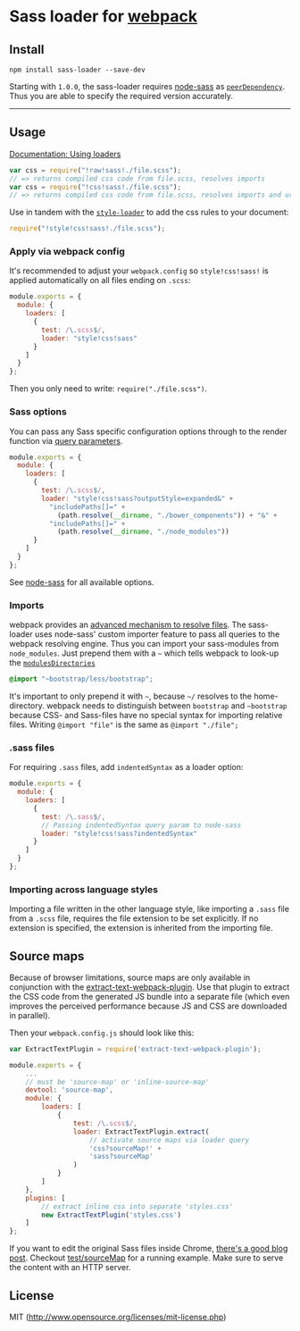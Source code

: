 # Sass loader for [webpack](http://webpack.github.io/)

## Install

`npm install sass-loader --save-dev`

Starting with `1.0.0`, the sass-loader requires [node-sass](https://github.com/sass/node-sass) as [`peerDependency`](https://docs.npmjs.com/files/package.json#peerdependencies). Thus you are able to specify the required version accurately.

---

## Usage

[Documentation: Using loaders](http://webpack.github.io/docs/using-loaders.html)

``` javascript
var css = require("!raw!sass!./file.scss");
// => returns compiled css code from file.scss, resolves imports
var css = require("!css!sass!./file.scss");
// => returns compiled css code from file.scss, resolves imports and url(...)s
```

Use in tandem with the [`style-loader`](https://github.com/webpack/style-loader) to add the css rules to your document:

``` javascript
require("!style!css!sass!./file.scss");
```

### Apply via webpack config

It's recommended to adjust your `webpack.config` so `style!css!sass!` is applied automatically on all files ending on `.scss`:

``` javascript
module.exports = {
  module: {
    loaders: [
      {
        test: /\.scss$/,
        loader: "style!css!sass"
      }
    ]
  }
};
```

Then you only need to write: `require("./file.scss")`.

### Sass options

You can pass any Sass specific configuration options through to the render function via [query parameters](http://webpack.github.io/docs/using-loaders.html#query-parameters).

``` javascript
module.exports = {
  module: {
    loaders: [
      {
        test: /\.scss$/,
        loader: "style!css!sass?outputStyle=expanded&" +
          "includePaths[]=" +
            (path.resolve(__dirname, "./bower_components")) + "&" +
          "includePaths[]=" +
            (path.resolve(__dirname, "./node_modules"))
      }
    ]
  }
};
```

See [node-sass](https://github.com/andrew/node-sass) for all available options.

### Imports

webpack provides an [advanced mechanism to resolve files](http://webpack.github.io/docs/resolving.html). The sass-loader uses node-sass' custom importer feature to pass all queries to the webpack resolving engine. Thus you can import your sass-modules from `node_modules`. Just prepend them with a `~` which tells webpack to look-up the [`modulesDirectories`](http://webpack.github.io/docs/configuration.html#resolve-modulesdirectories)

```css
@import "~bootstrap/less/bootstrap";
```

It's important to only prepend it with `~`, because `~/` resolves to the home-directory. webpack needs to distinguish between `bootstrap` and `~bootstrap` because CSS- and Sass-files have no special syntax for importing relative files. Writing `@import "file"` is the same as `@import "./file";`

### .sass files

For requiring `.sass` files, add `indentedSyntax` as a loader option:

``` javascript
module.exports = {
  module: {
    loaders: [
      {
        test: /\.sass$/,
        // Passing indentedSyntax query param to node-sass
        loader: "style!css!sass?indentedSyntax"
      }
    ]
  }
};
```

### Importing across language styles

Importing a file written in the other language style, like importing a `.sass` file from a `.scss` file, requires the file extension to be set explicitly. If no extension is specified, the extension is inherited from the importing file.

## Source maps

Because of browser limitations, source maps are only available in conjunction with the [extract-text-webpack-plugin](https://github.com/webpack/extract-text-webpack-plugin). Use that plugin to extract the CSS code from the generated JS bundle into a separate file (which even improves the perceived performance because JS and CSS are downloaded in parallel).

Then your `webpack.config.js` should look like this:

```javascript
var ExtractTextPlugin = require('extract-text-webpack-plugin');

module.exports = {
    ...
    // must be 'source-map' or 'inline-source-map'
    devtool: 'source-map',
    module: {
        loaders: [
            {
                test: /\.scss$/,
                loader: ExtractTextPlugin.extract(
                    // activate source maps via loader query
                    'css?sourceMap!' +
                    'sass?sourceMap'
                )
            }
        ]
    },
    plugins: [
        // extract inline css into separate 'styles.css'
        new ExtractTextPlugin('styles.css')
    ]
};
```

If you want to edit the original Sass files inside Chrome, [there's a good blog post](https://medium.com/@toolmantim/getting-started-with-css-sourcemaps-and-in-browser-sass-editing-b4daab987fb0). Checkout [test/sourceMap](https://github.com/jtangelder/sass-loader/tree/master/test) for a running example. Make sure to serve the content with an HTTP server.

## License

MIT (http://www.opensource.org/licenses/mit-license.php)
